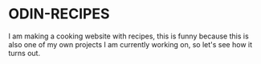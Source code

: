 # ODIN-RECIPES
I am making a cooking website with recipes, this is funny because this is also
one of my own projects I am currently working on, so let's see how it turns out.